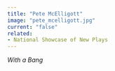```yaml
---
title: "Pete McElligott"
image: "pete_mcelligott.jpg"
current: "false"
related:
- National Showcase of New Plays
---
```


*With a Bang*
